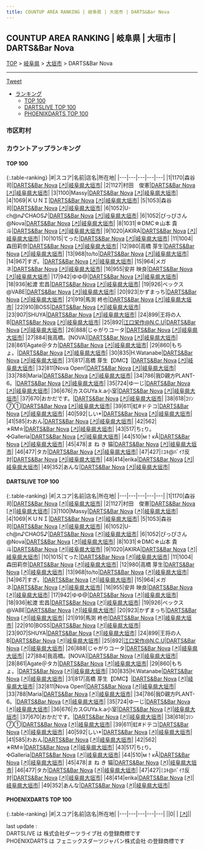 ```yaml
---
title: COUNTUP AREA RANKING | 岐阜県 | 大垣市 | DARTS&Bar Nova
---
```

## COUNTUP AREA RANKING | 岐阜県 | 大垣市 | DARTS&Bar Nova

[TOP](/darts/rank/) > [岐阜県](/darts/rank/岐阜県/) > [大垣市](/darts/rank/岐阜県/大垣市/) > DARTS&Bar Nova

___

<a href="https://twitter.com/share?ref_src=twsrc%5Etfw" data-text="COUNTUP AREA RANKING | 岐阜県大垣市DARTS&Bar Nova" class="twitter-share-button" data-hashtags="DARTSLIVE,PHOENIXDARTS,darts,ダーツ" data-show-count="false">Tweet</a>

* [ランキング](#カウントアップランキング)
    * [TOP 100](#top-100)
    * [DARTSLIVE TOP 100](#dartslive-top-100)
    * [PHOENIXDARTS TOP 100](#phoenixdarts-top-100)

### 市区町村

<ul>

</ul>

### カウントアップランキング

#### TOP 100



{:.table-ranking}
|#|スコア|名前|店名|所在地|
|---|---|---|---|---|
|1|1170|<span class="rank-name-dl">森谷　司</span>|<a href="/darts/rank/shops/d8ef73efd8ddbd540d9b047a20a7ba1e.html">DARTS&Bar Nova</a> <a href="https://search.dartslive.com/jp/shop/d8ef73efd8ddbd540d9b047a20a7ba1e">[↗]</a>|<a href="/darts/rank/岐阜県/大垣市">岐阜県大垣市</a>|
|2|1127|<span class="rank-name-dl">村田　俊憲</span>|<a href="/darts/rank/shops/d8ef73efd8ddbd540d9b047a20a7ba1e.html">DARTS&Bar Nova</a> <a href="https://search.dartslive.com/jp/shop/d8ef73efd8ddbd540d9b047a20a7ba1e">[↗]</a>|<a href="/darts/rank/岐阜県/大垣市">岐阜県大垣市</a>|
|3|1100|<span class="rank-name-dl">Massy</span>|<a href="/darts/rank/shops/d8ef73efd8ddbd540d9b047a20a7ba1e.html">DARTS&Bar Nova</a> <a href="https://search.dartslive.com/jp/shop/d8ef73efd8ddbd540d9b047a20a7ba1e">[↗]</a>|<a href="/darts/rank/岐阜県/大垣市">岐阜県大垣市</a>|
|4|1069|<span class="rank-name-dl">ＫＵＮＩ</span>|<a href="/darts/rank/shops/d8ef73efd8ddbd540d9b047a20a7ba1e.html">DARTS&Bar Nova</a> <a href="https://search.dartslive.com/jp/shop/d8ef73efd8ddbd540d9b047a20a7ba1e">[↗]</a>|<a href="/darts/rank/岐阜県/大垣市">岐阜県大垣市</a>|
|5|1053|<span class="rank-name-dl">森谷 司</span>|<a href="/darts/rank/shops/d8ef73efd8ddbd540d9b047a20a7ba1e.html">DARTS&Bar Nova</a> <a href="https://search.dartslive.com/jp/shop/d8ef73efd8ddbd540d9b047a20a7ba1e">[↗]</a>|<a href="/darts/rank/岐阜県/大垣市">岐阜県大垣市</a>|
|6|1052|<span class="rank-name-dl">U-ch@n♪CHAOS♪</span>|<a href="/darts/rank/shops/d8ef73efd8ddbd540d9b047a20a7ba1e.html">DARTS&Bar Nova</a> <a href="https://search.dartslive.com/jp/shop/d8ef73efd8ddbd540d9b047a20a7ba1e">[↗]</a>|<a href="/darts/rank/岐阜県/大垣市">岐阜県大垣市</a>|
|6|1052|<span class="rank-name-dl">ぴっぴさん@Nova</span>|<a href="/darts/rank/shops/d8ef73efd8ddbd540d9b047a20a7ba1e.html">DARTS&Bar Nova</a> <a href="https://search.dartslive.com/jp/shop/d8ef73efd8ddbd540d9b047a20a7ba1e">[↗]</a>|<a href="/darts/rank/岐阜県/大垣市">岐阜県大垣市</a>|
|8|1031|<span class="rank-name-dl">☆DMC☆山本 貴斗</span>|<a href="/darts/rank/shops/d8ef73efd8ddbd540d9b047a20a7ba1e.html">DARTS&Bar Nova</a> <a href="https://search.dartslive.com/jp/shop/d8ef73efd8ddbd540d9b047a20a7ba1e">[↗]</a>|<a href="/darts/rank/岐阜県/大垣市">岐阜県大垣市</a>|
|9|1020|<span class="rank-name-dl">AKIRA</span>|<a href="/darts/rank/shops/d8ef73efd8ddbd540d9b047a20a7ba1e.html">DARTS&Bar Nova</a> <a href="https://search.dartslive.com/jp/shop/d8ef73efd8ddbd540d9b047a20a7ba1e">[↗]</a>|<a href="/darts/rank/岐阜県/大垣市">岐阜県大垣市</a>|
|10|1015|<span class="rank-name-dl">てった</span>|<a href="/darts/rank/shops/d8ef73efd8ddbd540d9b047a20a7ba1e.html">DARTS&Bar Nova</a> <a href="https://search.dartslive.com/jp/shop/d8ef73efd8ddbd540d9b047a20a7ba1e">[↗]</a>|<a href="/darts/rank/岐阜県/大垣市">岐阜県大垣市</a>|
|11|1004|<span class="rank-name-dl">森田莉奈</span>|<a href="/darts/rank/shops/d8ef73efd8ddbd540d9b047a20a7ba1e.html">DARTS&Bar Nova</a> <a href="https://search.dartslive.com/jp/shop/d8ef73efd8ddbd540d9b047a20a7ba1e">[↗]</a>|<a href="/darts/rank/岐阜県/大垣市">岐阜県大垣市</a>|
|12|980|<span class="rank-name-dl">高橋 芽生</span>|<a href="/darts/rank/shops/d8ef73efd8ddbd540d9b047a20a7ba1e.html">DARTS&Bar Nova</a> <a href="https://search.dartslive.com/jp/shop/d8ef73efd8ddbd540d9b047a20a7ba1e">[↗]</a>|<a href="/darts/rank/岐阜県/大垣市">岐阜県大垣市</a>|
|13|968|<span class="rank-name-dl">to/to</span>|<a href="/darts/rank/shops/d8ef73efd8ddbd540d9b047a20a7ba1e.html">DARTS&Bar Nova</a> <a href="https://search.dartslive.com/jp/shop/d8ef73efd8ddbd540d9b047a20a7ba1e">[↗]</a>|<a href="/darts/rank/岐阜県/大垣市">岐阜県大垣市</a>|
|14|967|<span class="rank-name-dl">すぎ。</span>|<a href="/darts/rank/shops/d8ef73efd8ddbd540d9b047a20a7ba1e.html">DARTS&Bar Nova</a> <a href="https://search.dartslive.com/jp/shop/d8ef73efd8ddbd540d9b047a20a7ba1e">[↗]</a>|<a href="/darts/rank/岐阜県/大垣市">岐阜県大垣市</a>|
|15|964|<span class="rank-name-dl">メガネ</span>|<a href="/darts/rank/shops/d8ef73efd8ddbd540d9b047a20a7ba1e.html">DARTS&Bar Nova</a> <a href="https://search.dartslive.com/jp/shop/d8ef73efd8ddbd540d9b047a20a7ba1e">[↗]</a>|<a href="/darts/rank/岐阜県/大垣市">岐阜県大垣市</a>|
|16|955|<span class="rank-name-dl">安井 映良</span>|<a href="/darts/rank/shops/d8ef73efd8ddbd540d9b047a20a7ba1e.html">DARTS&Bar Nova</a> <a href="https://search.dartslive.com/jp/shop/d8ef73efd8ddbd540d9b047a20a7ba1e">[↗]</a>|<a href="/darts/rank/岐阜県/大垣市">岐阜県大垣市</a>|
|17|942|<span class="rank-name-dl">ゆゆ@</span>|<a href="/darts/rank/shops/d8ef73efd8ddbd540d9b047a20a7ba1e.html">DARTS&Bar Nova</a> <a href="https://search.dartslive.com/jp/shop/d8ef73efd8ddbd540d9b047a20a7ba1e">[↗]</a>|<a href="/darts/rank/岐阜県/大垣市">岐阜県大垣市</a>|
|18|936|<span class="rank-name-dl">舩渡 宏昌</span>|<a href="/darts/rank/shops/d8ef73efd8ddbd540d9b047a20a7ba1e.html">DARTS&Bar Nova</a> <a href="https://search.dartslive.com/jp/shop/d8ef73efd8ddbd540d9b047a20a7ba1e">[↗]</a>|<a href="/darts/rank/岐阜県/大垣市">岐阜県大垣市</a>|
|19|926|<span class="rank-name-dl">ベックス@VABE</span>|<a href="/darts/rank/shops/d8ef73efd8ddbd540d9b047a20a7ba1e.html">DARTS&Bar Nova</a> <a href="https://search.dartslive.com/jp/shop/d8ef73efd8ddbd540d9b047a20a7ba1e">[↗]</a>|<a href="/darts/rank/岐阜県/大垣市">岐阜県大垣市</a>|
|20|923|<span class="rank-name-dl">かずまっち</span>|<a href="/darts/rank/shops/d8ef73efd8ddbd540d9b047a20a7ba1e.html">DARTS&Bar Nova</a> <a href="https://search.dartslive.com/jp/shop/d8ef73efd8ddbd540d9b047a20a7ba1e">[↗]</a>|<a href="/darts/rank/岐阜県/大垣市">岐阜県大垣市</a>|
|21|919|<span class="rank-name-dl">馬渕 柊也</span>|<a href="/darts/rank/shops/d8ef73efd8ddbd540d9b047a20a7ba1e.html">DARTS&Bar Nova</a> <a href="https://search.dartslive.com/jp/shop/d8ef73efd8ddbd540d9b047a20a7ba1e">[↗]</a>|<a href="/darts/rank/岐阜県/大垣市">岐阜県大垣市</a>|
|22|910|<span class="rank-name-dl">BOSS</span>|<a href="/darts/rank/shops/d8ef73efd8ddbd540d9b047a20a7ba1e.html">DARTS&Bar Nova</a> <a href="https://search.dartslive.com/jp/shop/d8ef73efd8ddbd540d9b047a20a7ba1e">[↗]</a>|<a href="/darts/rank/岐阜県/大垣市">岐阜県大垣市</a>|
|23|907|<span class="rank-name-dl">SHUYA</span>|<a href="/darts/rank/shops/d8ef73efd8ddbd540d9b047a20a7ba1e.html">DARTS&Bar Nova</a> <a href="https://search.dartslive.com/jp/shop/d8ef73efd8ddbd540d9b047a20a7ba1e">[↗]</a>|<a href="/darts/rank/岐阜県/大垣市">岐阜県大垣市</a>|
|24|899|<span class="rank-name-dl">王将の人B</span>|<a href="/darts/rank/shops/d8ef73efd8ddbd540d9b047a20a7ba1e.html">DARTS&Bar Nova</a> <a href="https://search.dartslive.com/jp/shop/d8ef73efd8ddbd540d9b047a20a7ba1e">[↗]</a>|<a href="/darts/rank/岐阜県/大垣市">岐阜県大垣市</a>|
|25|892|<span class="rank-name-dl">江口栄作@N.C.U</span>|<a href="/darts/rank/shops/d8ef73efd8ddbd540d9b047a20a7ba1e.html">DARTS&Bar Nova</a> <a href="https://search.dartslive.com/jp/shop/d8ef73efd8ddbd540d9b047a20a7ba1e">[↗]</a>|<a href="/darts/rank/岐阜県/大垣市">岐阜県大垣市</a>|
|26|888|<span class="rank-name-dl">じゃがりコータ</span>|<a href="/darts/rank/shops/d8ef73efd8ddbd540d9b047a20a7ba1e.html">DARTS&Bar Nova</a> <a href="https://search.dartslive.com/jp/shop/d8ef73efd8ddbd540d9b047a20a7ba1e">[↗]</a>|<a href="/darts/rank/岐阜県/大垣市">岐阜県大垣市</a>|
|27|884|<span class="rank-name-dl">我高橋。[NOVA]</span>|<a href="/darts/rank/shops/d8ef73efd8ddbd540d9b047a20a7ba1e.html">DARTS&Bar Nova</a> <a href="https://search.dartslive.com/jp/shop/d8ef73efd8ddbd540d9b047a20a7ba1e">[↗]</a>|<a href="/darts/rank/岐阜県/大垣市">岐阜県大垣市</a>|
|28|861|<span class="rank-name-dl">Agate＠タカ</span>|<a href="/darts/rank/shops/d8ef73efd8ddbd540d9b047a20a7ba1e.html">DARTS&Bar Nova</a> <a href="https://search.dartslive.com/jp/shop/d8ef73efd8ddbd540d9b047a20a7ba1e">[↗]</a>|<a href="/darts/rank/岐阜県/大垣市">岐阜県大垣市</a>|
|29|860|<span class="rank-name-dl">もちょ。</span>|<a href="/darts/rank/shops/d8ef73efd8ddbd540d9b047a20a7ba1e.html">DARTS&Bar Nova</a> <a href="https://search.dartslive.com/jp/shop/d8ef73efd8ddbd540d9b047a20a7ba1e">[↗]</a>|<a href="/darts/rank/岐阜県/大垣市">岐阜県大垣市</a>|
|30|835|<span class="rank-name-dl">H.Watanabe</span>|<a href="/darts/rank/shops/d8ef73efd8ddbd540d9b047a20a7ba1e.html">DARTS&Bar Nova</a> <a href="https://search.dartslive.com/jp/shop/d8ef73efd8ddbd540d9b047a20a7ba1e">[↗]</a>|<a href="/darts/rank/岐阜県/大垣市">岐阜県大垣市</a>|
|31|817|<span class="rank-name-dl">高橋 芽生【DMC】</span>|<a href="/darts/rank/shops/d8ef73efd8ddbd540d9b047a20a7ba1e.html">DARTS&Bar Nova</a> <a href="https://search.dartslive.com/jp/shop/d8ef73efd8ddbd540d9b047a20a7ba1e">[↗]</a>|<a href="/darts/rank/岐阜県/大垣市">岐阜県大垣市</a>|
|32|811|<span class="rank-name-dl">Nova Open!</span>|<a href="/darts/rank/shops/d8ef73efd8ddbd540d9b047a20a7ba1e.html">DARTS&Bar Nova</a> <a href="https://search.dartslive.com/jp/shop/d8ef73efd8ddbd540d9b047a20a7ba1e">[↗]</a>|<a href="/darts/rank/岐阜県/大垣市">岐阜県大垣市</a>|
|33|788|<span class="rank-name-dl">Maria</span>|<a href="/darts/rank/shops/d8ef73efd8ddbd540d9b047a20a7ba1e.html">DARTS&Bar Nova</a> <a href="https://search.dartslive.com/jp/shop/d8ef73efd8ddbd540d9b047a20a7ba1e">[↗]</a>|<a href="/darts/rank/岐阜県/大垣市">岐阜県大垣市</a>|
|34|786|<span class="rank-name-dl">我D親方PLANT-6。</span>|<a href="/darts/rank/shops/d8ef73efd8ddbd540d9b047a20a7ba1e.html">DARTS&Bar Nova</a> <a href="https://search.dartslive.com/jp/shop/d8ef73efd8ddbd540d9b047a20a7ba1e">[↗]</a>|<a href="/darts/rank/岐阜県/大垣市">岐阜県大垣市</a>|
|35|724|<span class="rank-name-dl">ゆーじ</span>|<a href="/darts/rank/shops/d8ef73efd8ddbd540d9b047a20a7ba1e.html">DARTS&Bar Nova</a> <a href="https://search.dartslive.com/jp/shop/d8ef73efd8ddbd540d9b047a20a7ba1e">[↗]</a>|<a href="/darts/rank/岐阜県/大垣市">岐阜県大垣市</a>|
|36|676|<span class="rank-name-dl">カスGUYa.k.a小室</span>|<a href="/darts/rank/shops/d8ef73efd8ddbd540d9b047a20a7ba1e.html">DARTS&Bar Nova</a> <a href="https://search.dartslive.com/jp/shop/d8ef73efd8ddbd540d9b047a20a7ba1e">[↗]</a>|<a href="/darts/rank/岐阜県/大垣市">岐阜県大垣市</a>|
|37|670|<span class="rank-name-dl">おかだです。</span>|<a href="/darts/rank/shops/d8ef73efd8ddbd540d9b047a20a7ba1e.html">DARTS&Bar Nova</a> <a href="https://search.dartslive.com/jp/shop/d8ef73efd8ddbd540d9b047a20a7ba1e">[↗]</a>|<a href="/darts/rank/岐阜県/大垣市">岐阜県大垣市</a>|
|38|618|<span class="rank-name-dl">ｺﾘﾝ ⑦①</span>|<a href="/darts/rank/shops/d8ef73efd8ddbd540d9b047a20a7ba1e.html">DARTS&Bar Nova</a> <a href="https://search.dartslive.com/jp/shop/d8ef73efd8ddbd540d9b047a20a7ba1e">[↗]</a>|<a href="/darts/rank/岐阜県/大垣市">岐阜県大垣市</a>|
|39|611|<span class="rank-name-dl">虹#ドテコ</span>|<a href="/darts/rank/shops/d8ef73efd8ddbd540d9b047a20a7ba1e.html">DARTS&Bar Nova</a> <a href="https://search.dartslive.com/jp/shop/d8ef73efd8ddbd540d9b047a20a7ba1e">[↗]</a>|<a href="/darts/rank/岐阜県/大垣市">岐阜県大垣市</a>|
|40|592|<span class="rank-name-dl">しい*</span>|<a href="/darts/rank/shops/d8ef73efd8ddbd540d9b047a20a7ba1e.html">DARTS&Bar Nova</a> <a href="https://search.dartslive.com/jp/shop/d8ef73efd8ddbd540d9b047a20a7ba1e">[↗]</a>|<a href="/darts/rank/岐阜県/大垣市">岐阜県大垣市</a>|
|41|585|<span class="rank-name-dl">わおん</span>|<a href="/darts/rank/shops/d8ef73efd8ddbd540d9b047a20a7ba1e.html">DARTS&Bar Nova</a> <a href="https://search.dartslive.com/jp/shop/d8ef73efd8ddbd540d9b047a20a7ba1e">[↗]</a>|<a href="/darts/rank/岐阜県/大垣市">岐阜県大垣市</a>|
|42|562|<span class="rank-name-dl">✭RM✮</span>|<a href="/darts/rank/shops/d8ef73efd8ddbd540d9b047a20a7ba1e.html">DARTS&Bar Nova</a> <a href="https://search.dartslive.com/jp/shop/d8ef73efd8ddbd540d9b047a20a7ba1e">[↗]</a>|<a href="/darts/rank/岐阜県/大垣市">岐阜県大垣市</a>|
|43|517|<span class="rank-name-dl">ちｪり｡✣Galleria</span>|<a href="/darts/rank/shops/d8ef73efd8ddbd540d9b047a20a7ba1e.html">DARTS&Bar Nova</a> <a href="https://search.dartslive.com/jp/shop/d8ef73efd8ddbd540d9b047a20a7ba1e">[↗]</a>|<a href="/darts/rank/岐阜県/大垣市">岐阜県大垣市</a>|
|44|510|<span class="rank-name-dl">м！κÅ</span>|<a href="/darts/rank/shops/d8ef73efd8ddbd540d9b047a20a7ba1e.html">DARTS&Bar Nova</a> <a href="https://search.dartslive.com/jp/shop/d8ef73efd8ddbd540d9b047a20a7ba1e">[↗]</a>|<a href="/darts/rank/岐阜県/大垣市">岐阜県大垣市</a>|
|45|478|<span class="rank-name-dl">ま ね き 猫</span>|<a href="/darts/rank/shops/d8ef73efd8ddbd540d9b047a20a7ba1e.html">DARTS&Bar Nova</a> <a href="https://search.dartslive.com/jp/shop/d8ef73efd8ddbd540d9b047a20a7ba1e">[↗]</a>|<a href="/darts/rank/岐阜県/大垣市">岐阜県大垣市</a>|
|46|477|<span class="rank-name-dl">タカ</span>|<a href="/darts/rank/shops/d8ef73efd8ddbd540d9b047a20a7ba1e.html">DARTS&Bar Nova</a> <a href="https://search.dartslive.com/jp/shop/d8ef73efd8ddbd540d9b047a20a7ba1e">[↗]</a>|<a href="/darts/rank/岐阜県/大垣市">岐阜県大垣市</a>|
|47|427|<span class="rank-name-dl">ﾐﾕｷ@ﾊﾞｲｸ反対</span>|<a href="/darts/rank/shops/d8ef73efd8ddbd540d9b047a20a7ba1e.html">DARTS&Bar Nova</a> <a href="https://search.dartslive.com/jp/shop/d8ef73efd8ddbd540d9b047a20a7ba1e">[↗]</a>|<a href="/darts/rank/岐阜県/大垣市">岐阜県大垣市</a>|
|48|414|<span class="rank-name-dl">erika</span>|<a href="/darts/rank/shops/d8ef73efd8ddbd540d9b047a20a7ba1e.html">DARTS&Bar Nova</a> <a href="https://search.dartslive.com/jp/shop/d8ef73efd8ddbd540d9b047a20a7ba1e">[↗]</a>|<a href="/darts/rank/岐阜県/大垣市">岐阜県大垣市</a>|
|49|352|<span class="rank-name-dl">あんな</span>|<a href="/darts/rank/shops/d8ef73efd8ddbd540d9b047a20a7ba1e.html">DARTS&Bar Nova</a> <a href="https://search.dartslive.com/jp/shop/d8ef73efd8ddbd540d9b047a20a7ba1e">[↗]</a>|<a href="/darts/rank/岐阜県/大垣市">岐阜県大垣市</a>|


#### DARTSLIVE TOP 100



{:.table-ranking}
|#|スコア|名前|店名|所在地|
|---|---|---|---|---|
|1|1170|<span class="rank-name-dl">森谷　司</span>|<a href="/darts/rank/shops/d8ef73efd8ddbd540d9b047a20a7ba1e.html">DARTS&Bar Nova</a> <a href="https://search.dartslive.com/jp/shop/d8ef73efd8ddbd540d9b047a20a7ba1e">[↗]</a>|<a href="/darts/rank/岐阜県/大垣市">岐阜県大垣市</a>|
|2|1127|<span class="rank-name-dl">村田　俊憲</span>|<a href="/darts/rank/shops/d8ef73efd8ddbd540d9b047a20a7ba1e.html">DARTS&Bar Nova</a> <a href="https://search.dartslive.com/jp/shop/d8ef73efd8ddbd540d9b047a20a7ba1e">[↗]</a>|<a href="/darts/rank/岐阜県/大垣市">岐阜県大垣市</a>|
|3|1100|<span class="rank-name-dl">Massy</span>|<a href="/darts/rank/shops/d8ef73efd8ddbd540d9b047a20a7ba1e.html">DARTS&Bar Nova</a> <a href="https://search.dartslive.com/jp/shop/d8ef73efd8ddbd540d9b047a20a7ba1e">[↗]</a>|<a href="/darts/rank/岐阜県/大垣市">岐阜県大垣市</a>|
|4|1069|<span class="rank-name-dl">ＫＵＮＩ</span>|<a href="/darts/rank/shops/d8ef73efd8ddbd540d9b047a20a7ba1e.html">DARTS&Bar Nova</a> <a href="https://search.dartslive.com/jp/shop/d8ef73efd8ddbd540d9b047a20a7ba1e">[↗]</a>|<a href="/darts/rank/岐阜県/大垣市">岐阜県大垣市</a>|
|5|1053|<span class="rank-name-dl">森谷 司</span>|<a href="/darts/rank/shops/d8ef73efd8ddbd540d9b047a20a7ba1e.html">DARTS&Bar Nova</a> <a href="https://search.dartslive.com/jp/shop/d8ef73efd8ddbd540d9b047a20a7ba1e">[↗]</a>|<a href="/darts/rank/岐阜県/大垣市">岐阜県大垣市</a>|
|6|1052|<span class="rank-name-dl">U-ch@n♪CHAOS♪</span>|<a href="/darts/rank/shops/d8ef73efd8ddbd540d9b047a20a7ba1e.html">DARTS&Bar Nova</a> <a href="https://search.dartslive.com/jp/shop/d8ef73efd8ddbd540d9b047a20a7ba1e">[↗]</a>|<a href="/darts/rank/岐阜県/大垣市">岐阜県大垣市</a>|
|6|1052|<span class="rank-name-dl">ぴっぴさん@Nova</span>|<a href="/darts/rank/shops/d8ef73efd8ddbd540d9b047a20a7ba1e.html">DARTS&Bar Nova</a> <a href="https://search.dartslive.com/jp/shop/d8ef73efd8ddbd540d9b047a20a7ba1e">[↗]</a>|<a href="/darts/rank/岐阜県/大垣市">岐阜県大垣市</a>|
|8|1031|<span class="rank-name-dl">☆DMC☆山本 貴斗</span>|<a href="/darts/rank/shops/d8ef73efd8ddbd540d9b047a20a7ba1e.html">DARTS&Bar Nova</a> <a href="https://search.dartslive.com/jp/shop/d8ef73efd8ddbd540d9b047a20a7ba1e">[↗]</a>|<a href="/darts/rank/岐阜県/大垣市">岐阜県大垣市</a>|
|9|1020|<span class="rank-name-dl">AKIRA</span>|<a href="/darts/rank/shops/d8ef73efd8ddbd540d9b047a20a7ba1e.html">DARTS&Bar Nova</a> <a href="https://search.dartslive.com/jp/shop/d8ef73efd8ddbd540d9b047a20a7ba1e">[↗]</a>|<a href="/darts/rank/岐阜県/大垣市">岐阜県大垣市</a>|
|10|1015|<span class="rank-name-dl">てった</span>|<a href="/darts/rank/shops/d8ef73efd8ddbd540d9b047a20a7ba1e.html">DARTS&Bar Nova</a> <a href="https://search.dartslive.com/jp/shop/d8ef73efd8ddbd540d9b047a20a7ba1e">[↗]</a>|<a href="/darts/rank/岐阜県/大垣市">岐阜県大垣市</a>|
|11|1004|<span class="rank-name-dl">森田莉奈</span>|<a href="/darts/rank/shops/d8ef73efd8ddbd540d9b047a20a7ba1e.html">DARTS&Bar Nova</a> <a href="https://search.dartslive.com/jp/shop/d8ef73efd8ddbd540d9b047a20a7ba1e">[↗]</a>|<a href="/darts/rank/岐阜県/大垣市">岐阜県大垣市</a>|
|12|980|<span class="rank-name-dl">高橋 芽生</span>|<a href="/darts/rank/shops/d8ef73efd8ddbd540d9b047a20a7ba1e.html">DARTS&Bar Nova</a> <a href="https://search.dartslive.com/jp/shop/d8ef73efd8ddbd540d9b047a20a7ba1e">[↗]</a>|<a href="/darts/rank/岐阜県/大垣市">岐阜県大垣市</a>|
|13|968|<span class="rank-name-dl">to/to</span>|<a href="/darts/rank/shops/d8ef73efd8ddbd540d9b047a20a7ba1e.html">DARTS&Bar Nova</a> <a href="https://search.dartslive.com/jp/shop/d8ef73efd8ddbd540d9b047a20a7ba1e">[↗]</a>|<a href="/darts/rank/岐阜県/大垣市">岐阜県大垣市</a>|
|14|967|<span class="rank-name-dl">すぎ。</span>|<a href="/darts/rank/shops/d8ef73efd8ddbd540d9b047a20a7ba1e.html">DARTS&Bar Nova</a> <a href="https://search.dartslive.com/jp/shop/d8ef73efd8ddbd540d9b047a20a7ba1e">[↗]</a>|<a href="/darts/rank/岐阜県/大垣市">岐阜県大垣市</a>|
|15|964|<span class="rank-name-dl">メガネ</span>|<a href="/darts/rank/shops/d8ef73efd8ddbd540d9b047a20a7ba1e.html">DARTS&Bar Nova</a> <a href="https://search.dartslive.com/jp/shop/d8ef73efd8ddbd540d9b047a20a7ba1e">[↗]</a>|<a href="/darts/rank/岐阜県/大垣市">岐阜県大垣市</a>|
|16|955|<span class="rank-name-dl">安井 映良</span>|<a href="/darts/rank/shops/d8ef73efd8ddbd540d9b047a20a7ba1e.html">DARTS&Bar Nova</a> <a href="https://search.dartslive.com/jp/shop/d8ef73efd8ddbd540d9b047a20a7ba1e">[↗]</a>|<a href="/darts/rank/岐阜県/大垣市">岐阜県大垣市</a>|
|17|942|<span class="rank-name-dl">ゆゆ@</span>|<a href="/darts/rank/shops/d8ef73efd8ddbd540d9b047a20a7ba1e.html">DARTS&Bar Nova</a> <a href="https://search.dartslive.com/jp/shop/d8ef73efd8ddbd540d9b047a20a7ba1e">[↗]</a>|<a href="/darts/rank/岐阜県/大垣市">岐阜県大垣市</a>|
|18|936|<span class="rank-name-dl">舩渡 宏昌</span>|<a href="/darts/rank/shops/d8ef73efd8ddbd540d9b047a20a7ba1e.html">DARTS&Bar Nova</a> <a href="https://search.dartslive.com/jp/shop/d8ef73efd8ddbd540d9b047a20a7ba1e">[↗]</a>|<a href="/darts/rank/岐阜県/大垣市">岐阜県大垣市</a>|
|19|926|<span class="rank-name-dl">ベックス@VABE</span>|<a href="/darts/rank/shops/d8ef73efd8ddbd540d9b047a20a7ba1e.html">DARTS&Bar Nova</a> <a href="https://search.dartslive.com/jp/shop/d8ef73efd8ddbd540d9b047a20a7ba1e">[↗]</a>|<a href="/darts/rank/岐阜県/大垣市">岐阜県大垣市</a>|
|20|923|<span class="rank-name-dl">かずまっち</span>|<a href="/darts/rank/shops/d8ef73efd8ddbd540d9b047a20a7ba1e.html">DARTS&Bar Nova</a> <a href="https://search.dartslive.com/jp/shop/d8ef73efd8ddbd540d9b047a20a7ba1e">[↗]</a>|<a href="/darts/rank/岐阜県/大垣市">岐阜県大垣市</a>|
|21|919|<span class="rank-name-dl">馬渕 柊也</span>|<a href="/darts/rank/shops/d8ef73efd8ddbd540d9b047a20a7ba1e.html">DARTS&Bar Nova</a> <a href="https://search.dartslive.com/jp/shop/d8ef73efd8ddbd540d9b047a20a7ba1e">[↗]</a>|<a href="/darts/rank/岐阜県/大垣市">岐阜県大垣市</a>|
|22|910|<span class="rank-name-dl">BOSS</span>|<a href="/darts/rank/shops/d8ef73efd8ddbd540d9b047a20a7ba1e.html">DARTS&Bar Nova</a> <a href="https://search.dartslive.com/jp/shop/d8ef73efd8ddbd540d9b047a20a7ba1e">[↗]</a>|<a href="/darts/rank/岐阜県/大垣市">岐阜県大垣市</a>|
|23|907|<span class="rank-name-dl">SHUYA</span>|<a href="/darts/rank/shops/d8ef73efd8ddbd540d9b047a20a7ba1e.html">DARTS&Bar Nova</a> <a href="https://search.dartslive.com/jp/shop/d8ef73efd8ddbd540d9b047a20a7ba1e">[↗]</a>|<a href="/darts/rank/岐阜県/大垣市">岐阜県大垣市</a>|
|24|899|<span class="rank-name-dl">王将の人B</span>|<a href="/darts/rank/shops/d8ef73efd8ddbd540d9b047a20a7ba1e.html">DARTS&Bar Nova</a> <a href="https://search.dartslive.com/jp/shop/d8ef73efd8ddbd540d9b047a20a7ba1e">[↗]</a>|<a href="/darts/rank/岐阜県/大垣市">岐阜県大垣市</a>|
|25|892|<span class="rank-name-dl">江口栄作@N.C.U</span>|<a href="/darts/rank/shops/d8ef73efd8ddbd540d9b047a20a7ba1e.html">DARTS&Bar Nova</a> <a href="https://search.dartslive.com/jp/shop/d8ef73efd8ddbd540d9b047a20a7ba1e">[↗]</a>|<a href="/darts/rank/岐阜県/大垣市">岐阜県大垣市</a>|
|26|888|<span class="rank-name-dl">じゃがりコータ</span>|<a href="/darts/rank/shops/d8ef73efd8ddbd540d9b047a20a7ba1e.html">DARTS&Bar Nova</a> <a href="https://search.dartslive.com/jp/shop/d8ef73efd8ddbd540d9b047a20a7ba1e">[↗]</a>|<a href="/darts/rank/岐阜県/大垣市">岐阜県大垣市</a>|
|27|884|<span class="rank-name-dl">我高橋。[NOVA]</span>|<a href="/darts/rank/shops/d8ef73efd8ddbd540d9b047a20a7ba1e.html">DARTS&Bar Nova</a> <a href="https://search.dartslive.com/jp/shop/d8ef73efd8ddbd540d9b047a20a7ba1e">[↗]</a>|<a href="/darts/rank/岐阜県/大垣市">岐阜県大垣市</a>|
|28|861|<span class="rank-name-dl">Agate＠タカ</span>|<a href="/darts/rank/shops/d8ef73efd8ddbd540d9b047a20a7ba1e.html">DARTS&Bar Nova</a> <a href="https://search.dartslive.com/jp/shop/d8ef73efd8ddbd540d9b047a20a7ba1e">[↗]</a>|<a href="/darts/rank/岐阜県/大垣市">岐阜県大垣市</a>|
|29|860|<span class="rank-name-dl">もちょ。</span>|<a href="/darts/rank/shops/d8ef73efd8ddbd540d9b047a20a7ba1e.html">DARTS&Bar Nova</a> <a href="https://search.dartslive.com/jp/shop/d8ef73efd8ddbd540d9b047a20a7ba1e">[↗]</a>|<a href="/darts/rank/岐阜県/大垣市">岐阜県大垣市</a>|
|30|835|<span class="rank-name-dl">H.Watanabe</span>|<a href="/darts/rank/shops/d8ef73efd8ddbd540d9b047a20a7ba1e.html">DARTS&Bar Nova</a> <a href="https://search.dartslive.com/jp/shop/d8ef73efd8ddbd540d9b047a20a7ba1e">[↗]</a>|<a href="/darts/rank/岐阜県/大垣市">岐阜県大垣市</a>|
|31|817|<span class="rank-name-dl">高橋 芽生【DMC】</span>|<a href="/darts/rank/shops/d8ef73efd8ddbd540d9b047a20a7ba1e.html">DARTS&Bar Nova</a> <a href="https://search.dartslive.com/jp/shop/d8ef73efd8ddbd540d9b047a20a7ba1e">[↗]</a>|<a href="/darts/rank/岐阜県/大垣市">岐阜県大垣市</a>|
|32|811|<span class="rank-name-dl">Nova Open!</span>|<a href="/darts/rank/shops/d8ef73efd8ddbd540d9b047a20a7ba1e.html">DARTS&Bar Nova</a> <a href="https://search.dartslive.com/jp/shop/d8ef73efd8ddbd540d9b047a20a7ba1e">[↗]</a>|<a href="/darts/rank/岐阜県/大垣市">岐阜県大垣市</a>|
|33|788|<span class="rank-name-dl">Maria</span>|<a href="/darts/rank/shops/d8ef73efd8ddbd540d9b047a20a7ba1e.html">DARTS&Bar Nova</a> <a href="https://search.dartslive.com/jp/shop/d8ef73efd8ddbd540d9b047a20a7ba1e">[↗]</a>|<a href="/darts/rank/岐阜県/大垣市">岐阜県大垣市</a>|
|34|786|<span class="rank-name-dl">我D親方PLANT-6。</span>|<a href="/darts/rank/shops/d8ef73efd8ddbd540d9b047a20a7ba1e.html">DARTS&Bar Nova</a> <a href="https://search.dartslive.com/jp/shop/d8ef73efd8ddbd540d9b047a20a7ba1e">[↗]</a>|<a href="/darts/rank/岐阜県/大垣市">岐阜県大垣市</a>|
|35|724|<span class="rank-name-dl">ゆーじ</span>|<a href="/darts/rank/shops/d8ef73efd8ddbd540d9b047a20a7ba1e.html">DARTS&Bar Nova</a> <a href="https://search.dartslive.com/jp/shop/d8ef73efd8ddbd540d9b047a20a7ba1e">[↗]</a>|<a href="/darts/rank/岐阜県/大垣市">岐阜県大垣市</a>|
|36|676|<span class="rank-name-dl">カスGUYa.k.a小室</span>|<a href="/darts/rank/shops/d8ef73efd8ddbd540d9b047a20a7ba1e.html">DARTS&Bar Nova</a> <a href="https://search.dartslive.com/jp/shop/d8ef73efd8ddbd540d9b047a20a7ba1e">[↗]</a>|<a href="/darts/rank/岐阜県/大垣市">岐阜県大垣市</a>|
|37|670|<span class="rank-name-dl">おかだです。</span>|<a href="/darts/rank/shops/d8ef73efd8ddbd540d9b047a20a7ba1e.html">DARTS&Bar Nova</a> <a href="https://search.dartslive.com/jp/shop/d8ef73efd8ddbd540d9b047a20a7ba1e">[↗]</a>|<a href="/darts/rank/岐阜県/大垣市">岐阜県大垣市</a>|
|38|618|<span class="rank-name-dl">ｺﾘﾝ ⑦①</span>|<a href="/darts/rank/shops/d8ef73efd8ddbd540d9b047a20a7ba1e.html">DARTS&Bar Nova</a> <a href="https://search.dartslive.com/jp/shop/d8ef73efd8ddbd540d9b047a20a7ba1e">[↗]</a>|<a href="/darts/rank/岐阜県/大垣市">岐阜県大垣市</a>|
|39|611|<span class="rank-name-dl">虹#ドテコ</span>|<a href="/darts/rank/shops/d8ef73efd8ddbd540d9b047a20a7ba1e.html">DARTS&Bar Nova</a> <a href="https://search.dartslive.com/jp/shop/d8ef73efd8ddbd540d9b047a20a7ba1e">[↗]</a>|<a href="/darts/rank/岐阜県/大垣市">岐阜県大垣市</a>|
|40|592|<span class="rank-name-dl">しい*</span>|<a href="/darts/rank/shops/d8ef73efd8ddbd540d9b047a20a7ba1e.html">DARTS&Bar Nova</a> <a href="https://search.dartslive.com/jp/shop/d8ef73efd8ddbd540d9b047a20a7ba1e">[↗]</a>|<a href="/darts/rank/岐阜県/大垣市">岐阜県大垣市</a>|
|41|585|<span class="rank-name-dl">わおん</span>|<a href="/darts/rank/shops/d8ef73efd8ddbd540d9b047a20a7ba1e.html">DARTS&Bar Nova</a> <a href="https://search.dartslive.com/jp/shop/d8ef73efd8ddbd540d9b047a20a7ba1e">[↗]</a>|<a href="/darts/rank/岐阜県/大垣市">岐阜県大垣市</a>|
|42|562|<span class="rank-name-dl">✭RM✮</span>|<a href="/darts/rank/shops/d8ef73efd8ddbd540d9b047a20a7ba1e.html">DARTS&Bar Nova</a> <a href="https://search.dartslive.com/jp/shop/d8ef73efd8ddbd540d9b047a20a7ba1e">[↗]</a>|<a href="/darts/rank/岐阜県/大垣市">岐阜県大垣市</a>|
|43|517|<span class="rank-name-dl">ちｪり｡✣Galleria</span>|<a href="/darts/rank/shops/d8ef73efd8ddbd540d9b047a20a7ba1e.html">DARTS&Bar Nova</a> <a href="https://search.dartslive.com/jp/shop/d8ef73efd8ddbd540d9b047a20a7ba1e">[↗]</a>|<a href="/darts/rank/岐阜県/大垣市">岐阜県大垣市</a>|
|44|510|<span class="rank-name-dl">м！κÅ</span>|<a href="/darts/rank/shops/d8ef73efd8ddbd540d9b047a20a7ba1e.html">DARTS&Bar Nova</a> <a href="https://search.dartslive.com/jp/shop/d8ef73efd8ddbd540d9b047a20a7ba1e">[↗]</a>|<a href="/darts/rank/岐阜県/大垣市">岐阜県大垣市</a>|
|45|478|<span class="rank-name-dl">ま ね き 猫</span>|<a href="/darts/rank/shops/d8ef73efd8ddbd540d9b047a20a7ba1e.html">DARTS&Bar Nova</a> <a href="https://search.dartslive.com/jp/shop/d8ef73efd8ddbd540d9b047a20a7ba1e">[↗]</a>|<a href="/darts/rank/岐阜県/大垣市">岐阜県大垣市</a>|
|46|477|<span class="rank-name-dl">タカ</span>|<a href="/darts/rank/shops/d8ef73efd8ddbd540d9b047a20a7ba1e.html">DARTS&Bar Nova</a> <a href="https://search.dartslive.com/jp/shop/d8ef73efd8ddbd540d9b047a20a7ba1e">[↗]</a>|<a href="/darts/rank/岐阜県/大垣市">岐阜県大垣市</a>|
|47|427|<span class="rank-name-dl">ﾐﾕｷ@ﾊﾞｲｸ反対</span>|<a href="/darts/rank/shops/d8ef73efd8ddbd540d9b047a20a7ba1e.html">DARTS&Bar Nova</a> <a href="https://search.dartslive.com/jp/shop/d8ef73efd8ddbd540d9b047a20a7ba1e">[↗]</a>|<a href="/darts/rank/岐阜県/大垣市">岐阜県大垣市</a>|
|48|414|<span class="rank-name-dl">erika</span>|<a href="/darts/rank/shops/d8ef73efd8ddbd540d9b047a20a7ba1e.html">DARTS&Bar Nova</a> <a href="https://search.dartslive.com/jp/shop/d8ef73efd8ddbd540d9b047a20a7ba1e">[↗]</a>|<a href="/darts/rank/岐阜県/大垣市">岐阜県大垣市</a>|
|49|352|<span class="rank-name-dl">あんな</span>|<a href="/darts/rank/shops/d8ef73efd8ddbd540d9b047a20a7ba1e.html">DARTS&Bar Nova</a> <a href="https://search.dartslive.com/jp/shop/d8ef73efd8ddbd540d9b047a20a7ba1e">[↗]</a>|<a href="/darts/rank/岐阜県/大垣市">岐阜県大垣市</a>|


#### PHOENIXDARTS TOP 100



{:.table-ranking}
|#|スコア|名前|店名|所在地|
|---|---|---|---|---|
||0|<span class="rank-name-dl"> </span>|<a href="/darts/rank/shops/.html"></a> <a href="">[↗]</a>|<a href="/darts/rank//"></a>|


<div class="footer border-top border-gray-light mt-5 pt-3 text-right text-gray">
    last update : <span style="font-weight: italic" id="foot_last_modified"></span><br />
    DARTSLIVE は 株式会社ダーツライブ社 の登録商標です<br />
    PHOENIXDARTS は フェニックスダーツジャパン株式会社 の登録商標です<br />
</div>

<script src="https://cdnjs.cloudflare.com/ajax/libs/jquery.tablesorter/2.31.3/js/jquery.tablesorter.min.js" integrity="sha512-qzgd5cYSZcosqpzpn7zF2ZId8f/8CHmFKZ8j7mU4OUXTNRd5g+ZHBPsgKEwoqxCtdQvExE5LprwwPAgoicguNg==" crossorigin="anonymous" referrerpolicy="no-referrer"></script>
<link rel="stylesheet" href="https://cdnjs.cloudflare.com/ajax/libs/jquery.tablesorter/2.31.3/css/theme.default.min.css" integrity="sha512-wghhOJkjQX0Lh3NSWvNKeZ0ZpNn+SPVXX1Qyc9OCaogADktxrBiBdKGDoqVUOyhStvMBmJQ8ZdMHiR3wuEq8+w==" crossorigin="anonymous" referrerpolicy="no-referrer" />
<script>
$(function() {
    $(".table-ranking").tablesorter({sortList:[[0, 0]]});
    $("#foot_last_modified").text(formatDate(new Date(document.lastModified), 'yyyy-MM-dd HH:mm:ss'));
});
</script>

<script async src="https://platform.twitter.com/widgets.js" charset="utf-8"></script>